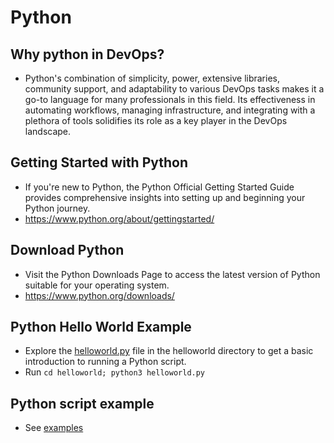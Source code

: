 # Python

## Why python in DevOps?

- Python's combination of simplicity, power, extensive libraries, community support, and adaptability to various DevOps tasks makes it a go-to language for many professionals in this field. Its effectiveness in automating workflows, managing infrastructure, and integrating with a plethora of tools solidifies its role as a key player in the DevOps landscape.

## Getting Started with Python

- If you're new to Python, the Python Official Getting Started Guide provides comprehensive insights into setting up and beginning your Python journey.
- https://www.python.org/about/gettingstarted/

## Download Python

- Visit the Python Downloads Page to access the latest version of Python suitable for your operating system.
- https://www.python.org/downloads/

## Python Hello World Example

- Explore the [helloworld.py](./helloworld/helloworld.py) file in the helloworld directory to get a basic introduction to running a Python script.
- Run `cd helloworld; python3 helloworld.py`

## Python script example

- See [examples](./examples/)
